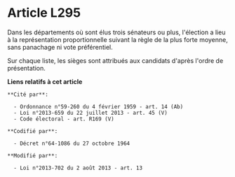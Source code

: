 # Article L295

Dans les départements où sont élus trois sénateurs ou plus, l'élection a lieu à la représentation proportionnelle suivant la
règle de la plus forte moyenne, sans panachage ni vote préférentiel. 

Sur chaque liste, les sièges sont attribués aux candidats d'après l'ordre de présentation.

**Liens relatifs à cet article**

	**Cité par**:

	  - Ordonnance n°59-260 du 4 février 1959 - art. 14 (Ab)
	  - Loi n°2013-659 du 22 juillet 2013 - art. 45 (V)
	  - Code électoral - art. R169 (V)

	**Codifié par**:

	  - Décret n°64-1086 du 27 octobre 1964

	**Modifié par**:

	  - Loi n°2013-702 du 2 août 2013 - art. 13
